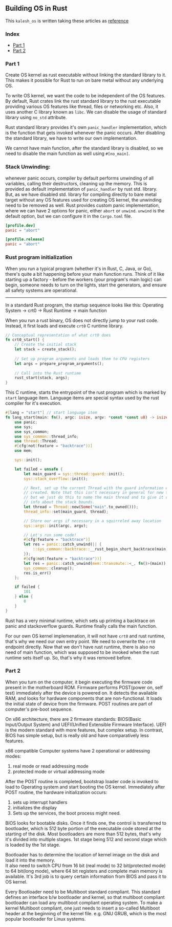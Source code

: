 
## Building OS in Rust

This `kalesh_os` is written taking these articles as [reference](https://os.phil-opp.com/)

### Index 
- [Part 1](#part-1)
- [Part 2](#part-2)

### Part 1
 Create OS kernel as rust executable without linking the standard library to it. This makes it possible for Rust to run on bare metal without any underlying OS.

To write OS kernel, we want the code to be independent of the OS features. 
By default, Rust crates link the rust standard library to the rust executable providing various OS features like thread, files or networking etc. Also, it uses another C library known as `libc`. 
We can disable the usage of standard library using `no_std` attribute.

Rust standard library provides it's own `panic_handler` implementation, which is the function that gets invoked whenever the panic occurs. After disabling the standard library, we have to write our own implementation.

We cannot have main function, after the standard library is disabled, so we need to disable the main function as well using `#[no_main]`. 

### Stack Unwinding: 
whenever panic occurs, compiler by default performs unwinding of all variables, calling their destructors, cleaning up the memory. This is provided as default implementation of `panic_handler` by rust std. library. But, as we have disabled std. library for compiling directly to bare metal target without any OS features used for creating OS kernel, the unwinding need to be removed as well. Rust provides custom panic implementation, where we can have 2 options for panic, either `abort` or `unwind`. `unwind` is the default option, but we can configure it in the `Cargo.toml` file.

```toml
[profile.dev]
panic = "abort"

[profile.release]
panic = "abort"
```

### Rust program initialization

When you run a typical program (whether it's in Rust, C, Java, or Go), there's quite a bit happening before your main function runs. Think of it like starting up a factory - before the workers (your program's main logic) can begin, someone needs to turn on the lights, start the generators, and ensure all safety systems are operational.

--- 
In a standard Rust program, the startup sequence looks like this:
Operating System → crt0 → Rust Runtime → main function

When you run a rust binary, OS does not directly jump to your rust code. Instead, it first loads and execute `crt0` C runtime library. 

```rust
// Conceptual representation of what crt0 does
fn crt0_start() {
    // Create the initial stack
    let stack = create_stack();
    
    // Set up program arguments and loads them to CPU registers
    let args = prepare_program_arguments();
    
    // Call into the Rust runtime
    rust_start(stack, args); 
}
```

This C runtime, starts the entrypoint of the rust program which is marked by `start` language item.
Language items are special syntax used by the rust compiler for it's execution. 
```rust
#[lang = "start"] // start language item
fn lang_start(main: fn(), argc: isize, argv: *const *const u8) -> isize {
    use panic;
    use sys;
    use sys_common;
    use sys_common::thread_info;
    use thread::Thread;
    #[cfg(not(feature = "backtrace"))]
    use mem;

    sys::init();

    let failed = unsafe {
        let main_guard = sys::thread::guard::init();
        sys::stack_overflow::init();

        // Next, set up the current Thread with the guard information we just
        // created. Note that this isn't necessary in general for new threads,
        // but we just do this to name the main thread and to give it correct
        // info about the stack bounds.
        let thread = Thread::new(Some("main".to_owned()));
        thread_info::set(main_guard, thread);

        // Store our args if necessary in a squirreled away location
        sys::args::init(argc, argv);

        // Let's run some code!
        #[cfg(feature = "backtrace")]
        let res = panic::catch_unwind(|| {
            ::sys_common::backtrace::__rust_begin_short_backtrace(main)
        });
        #[cfg(not(feature = "backtrace"))]
        let res = panic::catch_unwind(mem::transmute::<_, fn()>(main));
        sys_common::cleanup();
        res.is_err()
    };

    if failed {
        101
    } else {
        0
    }
}
```

Rust has a very minimal runtime, which sets up printing a backtrace on panic and stackoverflow guards. 
Runtime finally calls the main function.

For our own OS kernel implemenation, it will not have `crt0` and rust runtime, that's why we need our own entry point. We need to overwrite the `crt0` endpoint directly. Now that we don't have rust runtime, there is also no need of main function, which was supposed to be invoked when the rust runtime sets itself up. So, that's why it was removed before.

### Part 2

When you turn on the computer, it begin executing the firmware code present in the motherboard ROM.
Firmware performs POST(power on, self test) immediately after the device is powered on. 
It detects the available RAM, and looks for hardware components that are non-functional. 
It loads the initial state of device from the firmware. POST routines are part of computer's pre-boot sequence.

On x86 architecture, there are 2 firmware standards: BIOS(Basic Input/Output System) and UEFI(Unified Extensible Firmware Interface).
UEFI is the modern standard with more features, but complex setup. In contrast, BIOS has simple setup, but is really old and have comparatively less features. 

x86 compatible Computer systems have 2 operational or addressing modes: 
1. real mode or read addressing mode
2. protected mode or virtual addressing mode

After the POST routine is completed, bootstrap loader code is invoked to load to Operating system and start booting the OS kernel.
Immediately after POST routine, the hardware initialization occurs:
1. sets up interrupt handlers
2. initializes the display
3. Sets up the services, the boot process might need.

BIOS looks for bootable disks. Once it finds one, the control is transferred to bootloader, which is 512 byte portion of the executable code stored at the starting of the disk. 
Most bootloaders are more than 512 bytes, that's why it's divided into multiple stages. 1st stage being 512 and second stage which is loaded by the 1st stage. 

Bootloader has to determine the location of kernel image on the disk and load it into the memory.   
It also need to switch CPU from 16 bit (real mode) to 32 bit(protected mode) to 64 bit(long mode), where 64 bit registers and complete main memory is available.
It's 3rd job is to query certain information from BIOS and pass it to OS kernel.

Every Bootloader need to be Multiboot standard compliant. This standard defines an interface b/w bootloader and kernel, so that multiboot compliant bootloader can load any multiboot compliant operating system.
To make a kernel Multiboot compliant, one just needs to insert a so-called Multiboot header at the beginning of the kernel file. e.g.  GNU GRUB, which is the most popular bootloader for Linux systems.